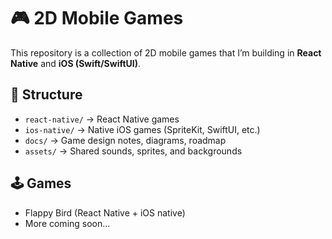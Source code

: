 # 🎮 2D Mobile Games

This repository is a collection of 2D mobile games that I’m building in **React Native** and **iOS (Swift/SwiftUI)**.

## 📂 Structure
- `react-native/` → React Native games
- `ios-native/` → Native iOS games (SpriteKit, SwiftUI, etc.)
- `docs/` → Game design notes, diagrams, roadmap
- `assets/` → Shared sounds, sprites, and backgrounds

## 🕹 Games
- Flappy Bird (React Native + iOS native)
- More coming soon...
